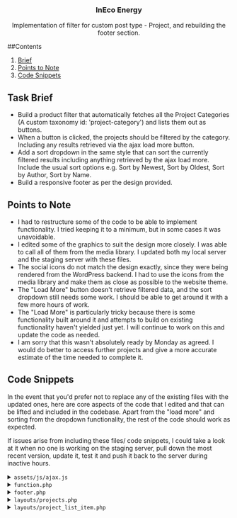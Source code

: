<div align="center">

  <h3 align="center">InEco Energy</h3>

   <div align="center">
     Implementation of filter for custom post type - Project, and rebuilding the footer section.
    </div>
</div>

##<a name="table">Contents</a>

1. [Brief](#brief)
2. [Points to Note](#to-note)
3. [Code Snippets](#snippets)


## <a name="brief">Task Brief</a>

- Build a product filter that automatically fetches all the Project Categories (A custom taxonomy id: 'project-category') and lists them out as buttons.
- When a button is clicked, the projects should be filtered by the category. Including any results retrieved via the ajax load more button.
- Add a sort dropdown in the same style that can sort the currently filtered results including anything retrieved by the ajax load more. Include the usual sort options e.g. Sort by Newest, Sort by Oldest, Sort by Author, Sort by Name.
- Build a responsive footer as per the design provided. 

## <a name="to-note">Points to Note</a>

- I had to restructure some of the code to be able to implement functionality. I tried keeping it to a minimum, but in some cases it was unavoidable.
- I edited some of the graphics to suit the design more closely. I was able to call all of them from the media library. I updated both my local server and the staging server with these files.
- The social icons do not match the design exactly, since they were being rendered from the WordPress backend. I had to use the icons from the media library and make them as close as possible to the website theme.
- The "Load More" button doesn't retrieve filtered data, and the sort dropdown still needs some work. I should be able to get around it with a few more hours of work.
- The "Load More" is particularly tricky because there is some functionality built around it and attempts to build on existing functionality haven't yielded just yet. I will continue to work on this and update the code as needed.
- I am sorry that this wasn't absolutely ready by Monday as agreed. I would do better to access further projects and give a more accurate estimate of the time needed to complete it.

## <a name="snippets">Code Snippets</a>

In the event that you'd prefer not to replace any of the existing files with the updated ones, here are core aspects of the code that I edited and that can be lifted and included in the codebase. Apart from the "load more" and sorting from the dropdown functionality, the rest of the code should work as expected.

If issues arise from including these files/ code snippets, I could take a look at it when no one is working on the staging server, pull down the most recent version, update it, test it and push it back to the server during inactive hours.

<details>
<summary><code>assets/js/ajax.js</code></summary>

```javascript
$(document).ready(function() {
  $('.cat-list-item').on('click', function(event) {
    (event).preventDefault();
    $('.cat-list-item').removeClass('active');
    $(this).addClass('active');

    var category =$(this).data('category');

    $.ajax({
      type: "POST",
      dataType: "html",
      url:  ajax_projects.ajaxurl,
      data: {
        action: 'filter_projects',
        type: $(this).data('type'),
        category: $(this).data('category'),
      },
      success: function(res) {
        $('#projects').html(res);
      },
      error: function(result){
        console.warn(result);
      }
    });
  });
});
```

</details>

<details>
<summary><code>function.php</code></summary>

```php
function filter_projects() {
    $postType = $_POST['type'];
    $termSlug = $_POST['category'];

    $args = array(
        'post_type' 		=>	$postType,
        'posts_per_page'	=>	6,
        'paged'				=>	1,
    );

    if ( ! empty( $termSlug ) ) {
        $args['tax_query'] = array(
            array(
                'taxonomy' => 'project-category',
                'terms'    => $termSlug,
            ),
        );
    }

    $wp_query = new WP_Query($args);

    if($wp_query->have_posts()): while($wp_query->have_posts()) : $wp_query->the_post();
    get_template_part('layouts/project_list_item.php');
    endwhile;
    wp_reset_postdata();
    else :
        echo "No Projects Found";
        $response = 'empty';
    endif;
    wp_die();

}

add_action('wp_ajax_filter_projects', 'filter_projects');
add_action('wp_ajax_nopriv_filter_projects', 'filter_projects');
```

</details>

<details>
<summary><code>footer.php</code></summary>

```php
<footer class="footer-div" id="site-footer">
  <script>
    $( "[href='#carbon-calc-pop']" ).on( "click", function() {
      $( "#carbon-calc" ).css("display", "block");
    } );

    $( "#carbon-calc-x" ).on( "click", function() {
      $( "#carbon-calc" ).css("display", "none");
    } );
  </script>

  <?php
  $headerLogoGroup = get_field('logo', 'option');
  $headerLogo = $headerLogoGroup['inverse'];
  $cta = get_field('call_to_action', 'option');
  $call_us = $cta['call_us'];
  $email_us = $cta['email_us'];
  $footerLinks = get_field('footer_links', 'option');
  $followUs = $footerLinks['follow_us'];
  $findUs = $footerLinks['find_us'];
  ?>

  <div class="overlay">
    <div class="overlay-image">
      <div class="container">
        <div class="row">
          <div class="footer-col footer-col-left">
            <h4 class="mt-35">Navigation</h4>
            <ul>
                <?php

                $arrayMenu = wp_get_nav_menu_items("CompressedMenu");
                foreach ($arrayMenu as $navItem ) {

                    ?><li><a href="<?php echo $navItem->url; ?>" title="<?php echo $navItem->title; ?>"><?php echo $navItem->title; ?></a></li><?php

                }

                ?>
            </ul>
          </div>

          <div class="footer-col footer-col-left">
            <h4 class="mt-35">Connect</h4>


            <div class="phone">
              <h5>Call Us</h5>
                <?php
                if( $call_us ):
                    $link_url = $call_us['url'];
                    $link_title = $call_us['title'];
                    $link_target = $call_us['target'] ? $call_us['target'] : '_self';
                    ?>
                  <a href="<?php echo esc_url( $link_url ); ?>" target="<?php echo esc_attr( $link_target ); ?>"><?php echo esc_html( $link_title ); ?></a>
                <?php endif; ?>
            </div>

            <div class="email">
              <h5>Email Us</h5>
                <?php
                if( $email_us ):
                    $link_url = $email_us['url'];
                    $link_title = $email_us['title'];
                    $link_target = $email_us['target'] ? $email_us['target'] : '_self';
                    ?>
                  <a href="<?php echo esc_url( $link_url ); ?>" target="<?php echo esc_attr( $link_target ); ?>"><?php echo esc_html( $link_title ); ?></a>
                <?php endif; ?>
            </div>

            <div class="location">
              <h5>Visit Us</h5>
                <?php echo $findUs; ?>
            </div>

          </div>

          <div class="footer-col footer-col-right">
            <div class="newsletter">
                <?php echo do_shortcode('[contact-form-7 id="579c6e9" title="Newsletter Signup"]'); ?>
            </div>

            <h5>Follow Us</h5>
            <div class="social-links">
                <?php
                if( $followUs ) {
                    foreach( $followUs as $row ) {
                        $link = $row['link'];
                        $icon = $row['icon'];
                        if( $link ):
                            $link_url = $link['url'];
                            $link_title = $link['title'];
                            $link_target = $link['target'] ? $link['target'] : '_self';
                            ?>
                          <a href="<?php echo esc_url( $link_url ); ?>" target="<?php echo esc_attr( $link_target ); ?>"><?php echo $icon; ?></a>
                        <?php endif;
                    }
                } ?>
            </div>
            <div class="ineco-logo"></div>
          </div>

          <div class="bottom">
            <p><?php echo esc_html(get_field('copyright_text', 'option')); ?></p>
            <a href="#">Downloads</a>
          </div>

        </div>
      </div>

    </div>

  </div>

  <!-- Animate on Scroll (Body) -->
  <script>
    $( document ).ready(function() {
      AOS.init({
        once: true,
        duration: 1000,
      });
    });
  </script>

  <style>
    #cutout-intro {
      position: sticky;
      height: 0 !important;
      z-index: 500;
      top: 0;
      pointer-events: none;
    }

    #cutout-intro .inside {
      height: 100vh;
      width: 100vw;
      display: flex;
      align-items: center;
      justify-content: center;
      pointer-events: none;
    }
    #cutout-intro .inside .obj {
      background-image: url('/wp-content/uploads/2024/04/Ineco-Icon-inverted-White.svg');
      margin: auto;
      z-index: -1;
      height: 400px;
      width: 400px;
      box-shadow: 0 0 0 1000vw white;
      pointer-events: none;
      border-radius: 50%;
    }
  </style>

  <?php if (is_front_page()) { ?>
    <script>
      $( document ).ready(function() {
        // gsap.to("#cutout-intro .inside .obj", {borderRadius: "10%", duration: 2.2, delay: 0.7, ease: "elastic.inOut(1.8,1)",});
        gsap.to("#cutout-intro .inside", {rotation: 90, duration: 4, delay: 0,});
        gsap.to("#cutout-intro .inside", {scale: 6, opacity: 0, duration: 1.5, delay: 1, ease: "elastic.inOut(1.8,1)", display: "none"});
        gsap.set("html", {delay: 1.7, overflowY: "auto"});
      });
    </script>
  <?php } else { ?>
    <style>
      html {
        overflow-y: auto !important;
      }
    </style>
  <?php } ?>


</footer>
```

</details>


<details>
<summary><code>layouts/projects.php</code></summary>

```php
<div class="filter cat-container">
  <ul class="cat-list">
    <li><a class="button cat-list-item active" href="#!" data-slug="" style="display: none">All Projects</a></li>

      <?php $terms = get_terms(array(
          'taxonomy'		=>	'project-category',
          'hide_empty'	=>	false
      ));

      foreach ($terms as $term) { ?>
        <li>
          <a class="button cat-list-item" href="#!" data-slug="<?= $term->slug; ?>" data-category="<?= $term->term_id; ?>" data-type="project"><?php echo esc_html($term->name); ?></a>
        </li>
      <?php } ?>
  </ul>

  <div class="sort-container">
    <p class="sort-text">Sort by</p>
    <form action="#" class="sort-div" id="sort-div">
      <select name="sort" id="sort" class="sort" onchange="this.form.submit()">
        <option selected value="date-DESC">Newest</option>
        <option value="date-ASC">Oldest</option>
        <option value="author">Author</option>
        <option value="name">Name</option>
      </select>
      <input type="hidden" name="action" value="sort-filter" />
    </form>
  </div>
</div>

<div id="projects" class="project-container">

  <?php
  $order =  explode('-', esc_attr($_POST['sort-div']));
  $wp_query = new WP_Query([
      'post_type' => 'project',
      'posts_per_page' => 6,
      'orderby' => $order[0],
      'order' => $order[1],
      'paged' => 1,
  ]);
  ?>

  <?php if($wp_query->have_posts()): ?>

      <?php
      while($wp_query->have_posts()) : $wp_query->the_post();

      get_template_part('layouts/project_list_item');

      endwhile;
      ?>

      <?php wp_reset_postdata(); ?>

  <?php endif; ?>

</div>
```
</details>


<details>
<summary><code>layouts/project_list_item.php</code></summary>

```php
<a href="<?php echo esc_url(get_the_permalink()); ?>" class="project">
    <div class="background" style="background-image: url('<?php if (has_post_thumbnail()) { echo esc_url(get_the_post_thumbnail_url()); } else { echo '/wp-content/uploads/2024/04/CTA-Graphic.png'; } ?>');"></div>
    <div class="inside">
        <h3><?php echo esc_html(get_the_title()); ?></h3>

        <p class="cat">
            <?php
            $termList = get_the_terms($post->ID, 'project-category');
            $termPluckList = wp_list_pluck($termList, 'name');
            $termJoined = join(', ', $termPluckList);
            echo $termJoined;
            ?>
        </p>
    </div>
    <div class="hover">
        <div class="second-background"></div>
        <?php
        $stat1 = get_field('stat_1', $post->ID);
        $stat2 = get_field('stat_2', $post->ID);
        $stat3 = get_field('stat_3', $post->ID);

        $stat1Val = $stat1['prefix_suffix']['prefix'] . $stat1['stat_value'] . $stat1['prefix_suffix']['suffix'];
        $stat2Val = $stat2['prefix_suffix']['prefix'] . $stat2['stat_value'] . $stat2['prefix_suffix']['suffix'];
        $stat3Val = $stat3['prefix_suffix']['prefix'] . $stat3['stat_value'] . $stat3['prefix_suffix']['suffix'];
        ?>
        <div class="stat">
            <p class="stat-title"><?php echo $stat1['stat_name']; ?></p>
            <p class="stat-val"><?php echo $stat1Val; ?></p>
        </div>
        <div class="stat">
            <p class="stat-title"><?php echo $stat2['stat_name']; ?></p>
            <p class="stat-val"><?php echo $stat2Val; ?></p>
        </div>
        <div class="stat">
            <p class="stat-title"><?php echo $stat3['stat_name']; ?></p>
            <p class="stat-val"><?php echo $stat3Val; ?></p>
        </div>
    </div>
</a>
```
</details>


#
